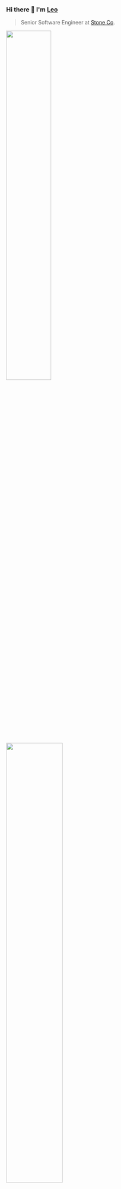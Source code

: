 ### Hi there 👋 I'm [Leo](https://www.linkedin.com/in/leo-de-oliveira-eng/)

> Senior Software Engineer at [Stone Co](https://github.com/stone-payments).


<p align="left">
  <img 
    width="49%"
    src="https://github-readme-stats.vercel.app/api?username=leo-oliveira-eng&show=prs_merged,prs_merged_percentage&include_all_commits=true&show_icons=true&theme=monokai&hide=contribs&rank_icon=github"
  />  
  <img 
    height="55%"
    src="http://github-readme-streak-stats.herokuapp.com?user=leo-oliveira-eng&border=e4e2e2&theme=monokai" />
</p>


----------------------------------------------------------------

<p align="left"> 
  <img src="https://cdn.icon-icons.com/icons2/2415/PNG/512/dot_net_original_logo_icon_146546.png" 
       width="26px" 
       alt=".Net" 
       title=".Net" 
       align="center" />
  I'm a custom software developer who deeply loves .Net technology. 
</p>

<p align="left">
  <img src="https://cdn-icons-png.flaticon.com/512/7406/7406516.png"
       width="26px" 
       alt="Finance" 
       title="finance" 
       align="center" />
  Currently studying Artificial Intelligence with emphasis on Machine Learning at XPe.  
</p>

<p align="left">
  <img src="https://cdn.icon-icons.com/icons2/270/PNG/512/Music_29918.png"
       width="26px" 
       alt="" 
       title="architecture" 
       align="center" />
  In my time off work I enjoy live music events and quality beer.
</p>

<p align="left">
  <img src="https://cdn.icon-icons.com/icons2/3015/PNG/512/beer_drink_glass_jar_icon_188550.png"
       width="26px" 
       alt="Beer" 
       title="Beer" 
       align="center" />
Let's drink and talk about technology?

